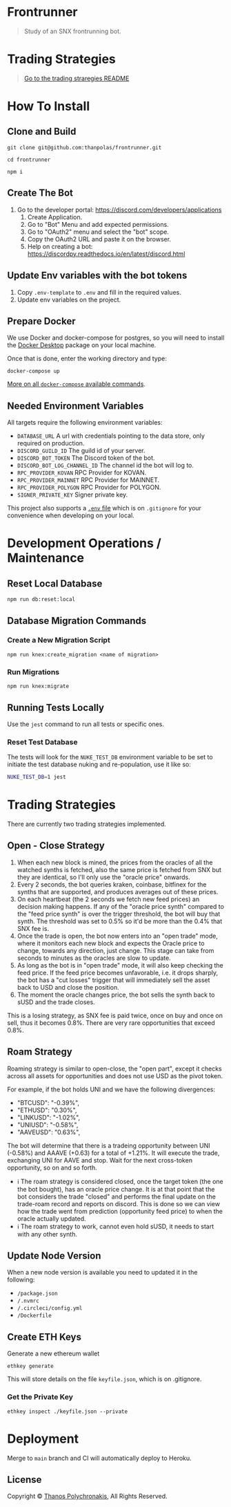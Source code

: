 # Frontrunner

> Study of an SNX frontrunning bot.

# Trading Strategies

> [Go to the trading straregies README][strategies]

# How To Install

## Clone and Build

```
git clone git@github.com:thanpolas/frontrunner.git

cd frontrunner

npm i
```

## Create The Bot

1. Go to the developer portal: https://discord.com/developers/applications
    1. Create Application.
    1. Go to "Bot" Menu and add expected permissions.
    1. Go to "OAuth2" menu and select the "bot" scope.
    1. Copy the OAuth2 URL and paste it on the browser.
    1. Help on creating a bot: https://discordpy.readthedocs.io/en/latest/discord.html

## Update Env variables with the bot tokens

1. Copy `.env-template` to `.env` and fill in the required values.
1. Update env variables on the project.

## Prepare Docker

We use Docker and docker-compose for postgres, so you will need to install
the [Docker Desktop][docker-desktop] package
on your local machine.

Once that is done, enter the working directory and type:

```
docker-compose up
```

[More on all `docker-compose` available commands][docker-compose].

## Needed Environment Variables

All targets require the following environment variables:

-   `DATABASE_URL` A url with credentials pointing to the data store, only required on production.
-   `DISCORD_GUILD_ID` The guild id of your server.
-   `DISCORD_BOT_TOKEN` The Discord token of the bot.
-   `DISCORD_BOT_LOG_CHANNEL_ID` The channel id the bot will log to.
-   `RPC_PROVIDER_KOVAN` RPC Provider for KOVAN.
-   `RPC_PROVIDER_MAINNET` RPC Provider for MAINNET.
-   `RPC_PROVIDER_POLYGON` RPC Provider for POLYGON.
-   `SIGNER_PRIVATE_KEY` Signer private key.

This project also supports a [`.env` file][dotenv] which is on `.gitignore`
for your convenience when developing on your local.

# Development Operations / Maintenance

## Reset Local Database

```
npm run db:reset:local
```

## Database Migration Commands

### Create a New Migration Script

```
npm run knex:create_migration <name of migration>
```

### Run Migrations

```
npm run knex:migrate
```

## Running Tests Locally

Use the `jest` command to run all tests or specific ones.

### Reset Test Database

The tests will look for the `NUKE_TEST_DB` environment variable to be set to
initiate the test database nuking and re-population, use it like so:

```bash
NUKE_TEST_DB=1 jest
```

# Trading Strategies

There are currently two trading strategies implemented.

## Open - Close Strategy

1. When each new block is mined, the prices from the oracles of all the watched synths is fetched, also the same price is fetched from SNX but they are identical, so I'll only use the "oracle price" onwards.
2. Every 2 seconds, the bot queries kraken, coinbase, bitfinex for the synths that are supported, and produces averages out of these prices.
3. On each heartbeat (the 2 seconds we fetch new feed prices) an decision making happens. If any of the "oracle price synth" compared to the "feed price synth" is over the trigger threshold, the bot will buy that synth. The threshold was set to 0.5% so it'd be more than the 0.4% that SNX fee is.
4. Once the trade is open, the bot now enters into an "open trade" mode, where it monitors each new block and expects the Oracle price to change, towards any direction, just change. This stage can take from seconds to minutes as the oracles are slow to update.
5. As long as the bot is in "open trade" mode, it will also keep checking the feed price. If the feed price becomes unfavorable, i.e. it drops sharply, the bot has a "cut losses" trigger that will immediately sell the asset back to USD and close the position.
6. The moment the oracle changes price, the bot sells the synth back to sUSD and the trade closes.

This is a losing strategy, as SNX fee is paid twice, once on buy and once on sell, thus it becomes 0.8%. There are very rare opportunities that exceed 0.8%.

## Roam Strategy

Roaming strategy is similar to open-close, the "open part", except it checks across all assets for opportunities and does not use USD as the pivot token.

For example, if the bot holds UNI and we have the following divergences:

-   "BTCUSD": "-0.39%",
-   "ETHUSD": "0.30%",
-   "LINKUSD": "-1.02%",
-   "UNIUSD": "-0.58%",
-   "AAVEUSD": "0.63%",

The bot will determine that there is a tradeing opportunity between UNI (-0.58%) and AAAVE (+0.63) for a total of +1.21%. It will execute the trade, exchanging UNI for AAVE and stop. Wait for the next cross-token opportunity, so on and so forth.

-   ℹ️ The roam strategy is considered closed, once the target token (the one the bot bought), has an oracle price change. It is at that point that the bot considers the trade "closed" and performs the final update on the trade-roam record and reports on discord. This is done so we can view how the trade went from prediction (opportunity feed price) to when the oracle actually updated.
-   ℹ️ The roam strategy to work, cannot even hold sUSD, it needs to start with any other synth.

## Update Node Version

When a new node version is available you need to updated it in the following:

-   `/package.json`
-   `/.nvmrc`
-   `/.circleci/config.yml`
-   `/Dockerfile`

## Create ETH Keys

Generate a new ethereum wallet

```
ethkey generate
```

This will store details on the file `keyfile.json`, which is on .gitignore.

### Get the Private Key

```
ethkey inspect ./keyfile.json --private
```

# Deployment

Merge to `main` branch and CI will automatically deploy to Heroku.

## License

Copyright © [Thanos Polychronakis][thanpolas], All Rights Reserved.

[docker-compose]: https://docs.docker.com/compose/reference/overview/
[docker-desktop]: https://www.docker.com/products/docker-desktop
[dotenv]: https://github.com/motdotla/dotenv#readme
[thanpolas]: https://github.com/thanpolas
[tz]: https://momentjs.com/timezone
[strategies]: /app/entities/frontrunner/strategies/README.md
